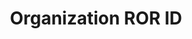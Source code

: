 ---
title: 'Organization ROR ID'
slug: 'resource-description-organization-ror-id'
description: 'GRID ID for an organization'
comment: 'Assign for resources associated to organizations'
required: False
policy: 'Free value. Repeat values.'
---